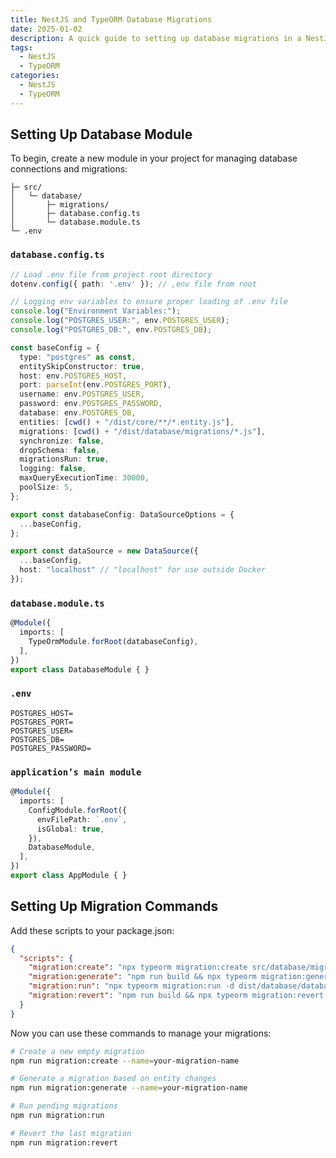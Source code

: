 ```yaml
---
title: NestJS and TypeORM Database Migrations
date: 2025-01-02
description: A quick guide to setting up database migrations in a NestJS project using TypeORM.
tags: 
  - NestJS
  - TypeORM
categories:
  - NestJS
  - TypeORM
---
```


## Setting Up Database Module

To begin, create a new module in your project for managing database connections and migrations:

```
├─ src/
│   └─ database/
│       ├─ migrations/
│       ├─ database.config.ts
│       └─ database.module.ts
└─ .env
```

### `database.config.ts`
```ts
// Load .env file from project root directory
dotenv.config({ path: '.env' }); // ,env file from root

// Logging env variables to ensure proper loading of .env file
console.log("Environment Variables:"); 
console.log("POSTGRES_USER:", env.POSTGRES_USER);
console.log("POSTGRES_DB:", env.POSTGRES_DB);

const baseConfig = {
  type: "postgres" as const,
  entitySkipConstructor: true,
  host: env.POSTGRES_HOST,
  port: parseInt(env.POSTGRES_PORT),
  username: env.POSTGRES_USER,
  password: env.POSTGRES_PASSWORD,
  database: env.POSTGRES_DB,
  entities: [cwd() + "/dist/core/**/*.entity.js"],
  migrations: [cwd() + "/dist/database/migrations/*.js"],
  synchronize: false,
  dropSchema: false,
  migrationsRun: true,
  logging: false,
  maxQueryExecutionTime: 30000,
  poolSize: 5,
};

export const databaseConfig: DataSourceOptions = {
  ...baseConfig,
};

export const dataSource = new DataSource({
  ...baseConfig,
  host: "localhost" // "localhost" for use outside Docker
});
```

### `database.module.ts`
```typescript 
@Module({
  imports: [
    TypeOrmModule.forRoot(databaseConfig),
  ],
})
export class DatabaseModule { }
```

### `.env`
``` 
POSTGRES_HOST=
POSTGRES_PORT=
POSTGRES_USER=
POSTGRES_DB=
POSTGRES_PASSWORD=
```

### `application’s main module`

```ts
@Module({
  imports: [
    ConfigModule.forRoot({
      envFilePath: `.env`,
      isGlobal: true,
    }),
    DatabaseModule,
  ],
})
export class AppModule { }
```

## Setting Up Migration Commands

Add these scripts to your package.json:

```json
{
  "scripts": {
    "migration:create": "npx typeorm migration:create src/database/migrations/$npm_config_name",
    "migration:generate": "npm run build && npx typeorm migration:generate -d dist/database/database.config.js src/database/migrations/$npm_config_name",
    "migration:run": "npx typeorm migration:run -d dist/database/database.config.js",
    "migration:revert": "npm run build && npx typeorm migration:revert -d dist/database/database.config.js"
  }
}
```

Now you can use these commands to manage your migrations:

```bash
# Create a new empty migration
npm run migration:create --name=your-migration-name

# Generate a migration based on entity changes
npm run migration:generate --name=your-migration-name

# Run pending migrations
npm run migration:run

# Revert the last migration
npm run migration:revert
```